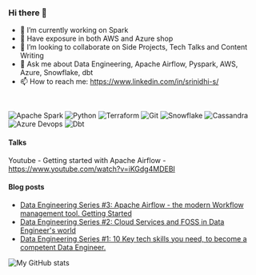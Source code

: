 ### Hi there 👋


- 🔭 I’m currently working on Spark
- 🌱 Have exposure in both AWS and Azure shop
- 👯 I’m looking to collaborate on Side Projects, Tech Talks and Content Writing
- 💬 Ask me about Data Engineering, Apache Airflow, Pyspark, AWS, Azure, Snowflake, dbt
- 📫 How to reach me: https://www.linkedin.com/in/srinidhi-s/

<!-- Tools & Tech:

<img align="left" alt="Java" width="60px" style="padding-right:10px;" src="https://cdn.jsdelivr.net/gh/devicons/devicon/icons/apachekafka/apachekafka-original-wordmark.svg"/>![image](https://user-images.githubusercontent.com/15166475/228654192-a1966367-5130-412d-9847-1a027a15f592.png)

<img align="left" alt="Java" width="60px" style="padding-right:10px;" src="https://cdn.jsdelivr.net/gh/devicons/devicon/icons/bash/bash-original.svg"/>
 <img align="left" alt="Java" width="60px" style="padding-right:10px;" src="https://cdn.jsdelivr.net/gh/devicons/devicon/icons/python/python-original-wordmark.svg"/>
 <img align="left" alt="Java" width="80px" style="padding-right:10px;" src="https://cdn.jsdelivr.net/gh/devicons/devicon/icons/apachekafka/apachekafka-original-wordmark.svg"/> 

<img align="left" alt="Terraform" width="60px" style="padding-right:10px;" src="https://cdn.jsdelivr.net/gh/devicons/devicon/icons/terraform/terraform-original-wordmark.svg"/>
<img align="left" alt="Github" width="60px" style="padding-right:10px;" src="https://cdn.jsdelivr.net/gh/devicons/devicon/icons/github/github-original-wordmark.svg"/>
<img align="left" alt="Jenkins" width="60px" style="padding-right:10px;" src="https://cdn.jsdelivr.net/gh/devicons/devicon/icons/jenkins/jenkins-original.svg"/>
<!-- <img align="left" alt="Jenkins" width="60px" style="padding-right:10px;" src="https://simpleicons.org/icons/jenkins.svg"/>
<img align="left" alt="Jenkins" width="60px" style="padding-right:10px;" src="https://simpleicons.org/icons/jenkins.svg"/>
             --> 
          
<br/>

<!--
<img src="https://user-images.githubusercontent.com/15166475/228652307-05f41fd9-b084-440c-b138-4c296e6f3f76.png" alt="image" width="50"/>
<img src="https://user-images.githubusercontent.com/15166475/228654251-3c6f08ad-4158-4c83-bb51-b8a6c20927bd.png" alt="image" width="50"/>
<img src="https://user-images.githubusercontent.com/15166475/228654446-6cf9e1ad-61b6-4c69-8c65-9ff4af94e0b6.png" alt="image" width="50"/>
<img src="https://user-images.githubusercontent.com/15166475/228654494-d45ea208-2997-4e21-8894-e2d0dcc81daa.png" alt="image" width="50"/>
<img src="https://user-images.githubusercontent.com/15166475/228654588-e508f33e-dde8-427d-8d8c-d831ccd765c1.png" alt="image" width="50"/>
<img src="https://user-images.githubusercontent.com/15166475/228654662-593f61fd-a943-44f3-bc67-7b1e8dc052e3.png" alt="image" width="50"/>
<img src="https://user-images.githubusercontent.com/15166475/228654888-dcae08f3-bec3-4e47-af2f-103f74eaa2bd.png" alt="image" width="50"/>
<img src="https://user-images.githubusercontent.com/15166475/228654959-49535792-b1a0-469c-8f7a-1862440c1ffa.png" alt="image" width="50"/>
<img src="https://user-images.githubusercontent.com/15166475/228655069-26e1e547-9b08-41f1-8b94-37e40f89b915.png" alt="image" width="50"/>
<img src="https://user-images.githubusercontent.com/15166475/228655196-16c40bec-6adf-4d54-8956-965534aaeb5d.png" alt="image" width="50"/>
-->

![Apache Spark](https://img.shields.io/badge/Apache%20Spark-black?style=for-the-badge&logo=apache-spark&logoColor=E25A1C)
![Python](https://img.shields.io/badge/Python-black?style=for-the-badge&logo=python&logoColor=FFE873)
![Terraform](https://img.shields.io/badge/Terraform-black?style=for-the-badge&logo=terraform&logoColor=7B42BC)
![Git](https://img.shields.io/badge/Git-black?style=for-the-badge&logo=git&logoColor=F05032)
![Snowflake](https://img.shields.io/badge/Snowflake-black?style=for-the-badge&logo=snowflake&logoColor=55CDFC)
![Cassandra](https://img.shields.io/badge/Apache%20Cassandra-black?style=for-the-badge&logo=apache-cassandra&logoColor=70A4CD)
![Azure Devops](https://img.shields.io/badge/Azure%20DevOps-black?style=for-the-badge&logo=azure-devops&logoColor=0078D7)
![Dbt](https://img.shields.io/badge/dbt-black?style=for-the-badge&logo=dbt&logoColor=23E34F26)

<!-- <div style="text-align:center;">
  <img src="https://user-images.githubusercontent.com/15166475/228652307-05f41fd9-b084-440c-b138-4c296e6f3f76.png" alt="image" width="50"/>
  <div style="font-style:italic; font-size:9px;">Apache<br>Spark</div>
</div> -->
<!--![Python](https://img.shields.io/badge/Python-black?style=for-the-badge&logo=python&logoColor=3776AB)-->

#### Talks
Youtube - Getting started with Apache Airflow - https://www.youtube.com/watch?v=iKGdg4MDEBI
#### Blog posts
<!-- BLOG-POST-LIST:START -->
- [Data Engineering Series #3: Apache Airflow - the modern Workflow management tool. Getting Started](https://dev.to/srinidhi/data-engineering-series-3-apache-airflow-the-modern-workflow-management-tool-what-do-you-need-to-know-78l)
- [Data Engineering Series #2: Cloud Services and FOSS in Data Engineer&#39;s world](https://dev.to/srinidhi/data-engineering-series-2-cloud-services-and-foss-in-data-engineer-s-world-5c46)
- [Data Engineering Series #1: 10 Key tech skills you need, to become a competent Data Engineer.](https://dev.to/srinidhi/data-engineering-series-1-10-key-tech-skills-you-need-to-become-a-competent-data-engineer-2n46)
<!-- BLOG-POST-LIST:END -->
![My GitHub stats](https://github-readme-stats.vercel.app/api?username=Sri-nidhi&hide=issues)


